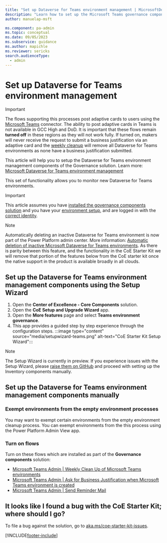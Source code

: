 ```yaml
---
title: "Set up Dataverse for Teams environment management | MicrosoftDocs"
description: "Learn how to set up the Microsoft Teams governance components of the CoE Starter Kit"
author: manuelap-msft

ms.component: pa-admin
ms.topic: conceptual
ms.date: 09/05/2023
ms.subservice: guidance
ms.author: mapichle
ms.reviewer: sericks
search.audienceType: 
  - admin
---
```


# Set up Dataverse for Teams environment management

> [!IMPORTANT]
> The flows supporting this processes post adaptive cards to users using the [Microsoft Teams](/connectors/teams/) connector. The ability to post adaptive cards in Teams is not available in GCC High and DoD.
> It is important that these flows remain **turned off** in these regions as they will not work fully. If turned on, makers will never receive the request to submit a business justification via an adaptive card and the [weekly cleanup](teams-governance.md#monitoring-and-weekly-cleanup-process) will remove all Dataverse for Teams environments as none have a business justification submitted. 

This article will help you to setup the Dataverse for Teams environment management components of the Governance solution. Learn more: [Microsoft Dataverse for Teams environment management](teams-governance.md)

This set of functionality allows you to monitor new Dataverse for Teams environments.

> [!IMPORTANT]
> This article assumes you have [installed the governance components solution](before-setup-gov.md) and you have your [environment setup](setup.md#create-your-environments), and are logged in with the [correct identity](setup.md#what-identity-should-i-install-the-coe-starter-kit-with).

> [!NOTE]
> Automatically deleting an inactive Dataverse for Teams environment is now part of the Power Platform admin center. More information: [Automatic deletion of inactive Microsoft Dataverse for Teams environments](../../admin/inactive-teams-environment.md).
> As there is parity between this feature, and the functionality in the CoE Starter Kit we will remove that portion of the features below from the CoE starter kit once the native support in the product is available broadly in all clouds.

## Set up the Dataverse for Teams environment management components using the Setup Wizard

1. Open the **Center of Excellence - Core Components** solution.
1. Open the **CoE Setup and Upgrade Wizard** app.
1. Open the **More features** page and select **Teams environment governance**.
1. This app provides a guided step by step experience through the configuration steps.
 :::image type="content" source="media/setupwizard-teams.png" alt-text="CoE Starter Kit Setup Wizard":::

>[!NOTE]
> The Setup Wizard is currently in preview. If you experience issues with the Setup Wizard, please [raise them on GitHub](https://aka.ms/coe-starter-kit-issues) and proceed with setting up the Inventory components manually.

## Set up the Dataverse for Teams environment management components manually

### Exempt environments from the empty environment processes

You may want to exempt certain environments from the empty environment cleanup process. You can exempt environments from the this process using the Power Platform Admin View app.  

### Turn on flows

Turn on these flows which are installed as part of the **Governance components** solution:

- [Microsoft Teams Admin | Weekly Clean Up of Microsoft Teams environments](governance-components.md#microsoft-teams-admin--weekly-clean-up-of-microsoft-teams-environments)
- [Microsoft Teams Admin | Ask for Business Justification when Microsoft Teams environment is created](governance-components.md#microsoft-teams-admin--ask-for-business-justification-when-microsoft-teams-environment-is-created)
- [Microsoft Teams Admin | Send Reminder Mail](governance-components.md#microsoft-teams-admin--send-reminder-mail)

## It looks like I found a bug with the CoE Starter Kit; where should I go?

To file a bug against the solution, go to [aka.ms/coe-starter-kit-issues](https://aka.ms/coe-starter-kit-issues).

[!INCLUDE[footer-include](../../includes/footer-banner.md)]
